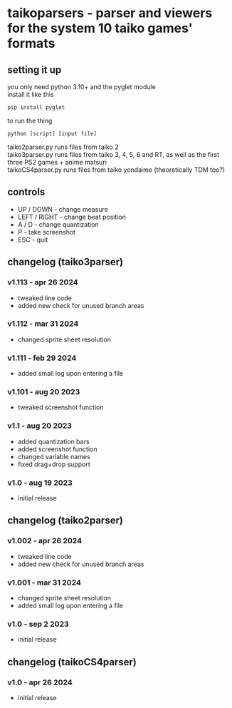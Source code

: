 # taikoparsers - parser and viewers for the system 10 taiko games' formats

## setting it up
you only need python 3.10+ and the pyglet module  
install it like this  
```
pip install pyglet
```
to run the thing
```
python [script] [input file]
```
taiko2parser.py runs files from taiko 2  
taiko3parser.py runs files from taiko 3, 4, 5, 6 and RT, as well as the first three PS2 games + anime matsuri  
taikoCS4parser.py runs files from taiko yondaime (theoretically TDM too?)

## controls
- UP / DOWN - change measure
- LEFT / RIGHT - change beat position
- A / D - change quantization
- P - take screenshot
- ESC - quit

## changelog (taiko3parser)
### v1.113 - apr 26 2024
- tweaked line code
- added new check for unused branch areas

### v1.112 - mar 31 2024
- changed sprite sheet resolution

### v1.111 - feb 29 2024
- added small log upon entering a file

### v1.101 - aug 20 2023
- tweaked screenshot function

### v1.1 - aug 20 2023
- added quantization bars
- added screenshot function
- changed variable names
- fixed drag+drop support

### v1.0 - aug 19 2023
- initial release

## changelog (taiko2parser)
### v1.002 - apr 26 2024
- tweaked line code
- added new check for unused branch areas

### v1.001 - mar 31 2024
- changed sprite sheet resolution
- added small log upon entering a file

### v1.0 - sep 2 2023
- initial release

## changelog (taikoCS4parser)
### v1.0 - apr 26 2024
- initial release